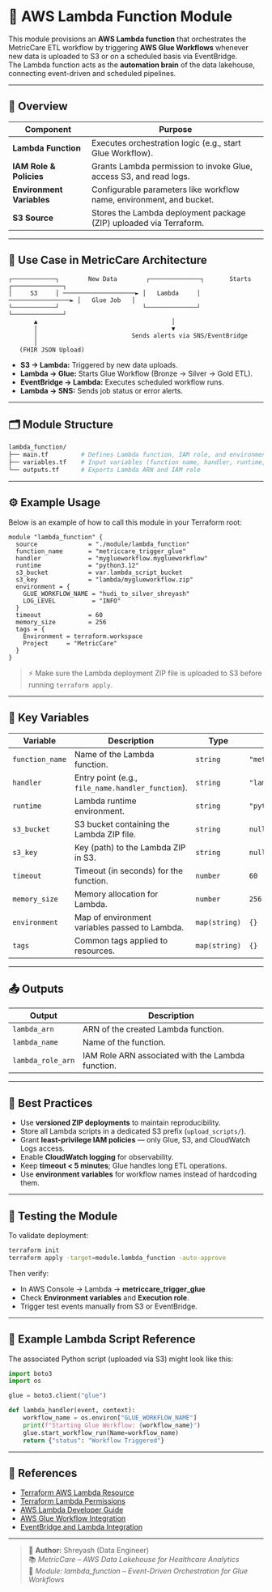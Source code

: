 # 🧩 AWS Lambda Function Module

This module provisions an **AWS Lambda function** that orchestrates the MetricCare ETL workflow by triggering **AWS Glue Workflows** whenever new data is uploaded to S3 or on a scheduled basis via EventBridge.  
The Lambda function acts as the **automation brain** of the data lakehouse, connecting event-driven and scheduled pipelines.

---

## 📖 Overview

| Component | Purpose |
|------------|----------|
| **Lambda Function** | Executes orchestration logic (e.g., start Glue Workflow). |
| **IAM Role & Policies** | Grants Lambda permission to invoke Glue, access S3, and read logs. |
| **Environment Variables** | Configurable parameters like workflow name, environment, and bucket. |
| **S3 Source** | Stores the Lambda deployment package (ZIP) uploaded via Terraform. |

---

## 🧩 Use Case in MetricCare Architecture

```
┌────────────┐        New Data        ┌──────────────┐       Starts        ┌──────────────┐
│     S3     │ ────────────────────► │   Lambda     │ ─────────────────► │   Glue Job   │
└────────────┘                       └──────────────┘                    └──────────────┘
       ▲                                     │
       │                                     ▼
       │                          Sends alerts via SNS/EventBridge
       │
   (FHIR JSON Upload)
```

- **S3 → Lambda:** Triggered by new data uploads.  
- **Lambda → Glue:** Starts Glue Workflow (Bronze → Silver → Gold ETL).  
- **EventBridge → Lambda:** Executes scheduled workflow runs.  
- **Lambda → SNS:** Sends job status or error alerts.

---

## 🗂️ Module Structure

```bash
lambda_function/
├── main.tf         # Defines Lambda function, IAM role, and environment variables
├── variables.tf    # Input variables (function name, handler, runtime, etc.)
└── outputs.tf      # Exports Lambda ARN and IAM role
```

---

## ⚙️ Example Usage

Below is an example of how to call this module in your Terraform root:

```hcl
module "lambda_function" {
  source              = "./module/lambda_function"
  function_name       = "metriccare_trigger_glue"
  handler             = "myglueworkflow.myglueworkflow"
  runtime             = "python3.12"
  s3_bucket           = var.lambda_script_bucket
  s3_key              = "lambda/myglueworkflow.zip"
  environment = {
    GLUE_WORKFLOW_NAME = "hudi_to_silver_shreyash"
    LOG_LEVEL          = "INFO"
  }
  timeout             = 60
  memory_size         = 256
  tags = {
    Environment = terraform.workspace
    Project     = "MetricCare"
  }
}
```

> ⚡ Make sure the Lambda deployment ZIP file is uploaded to S3 before running `terraform apply`.

---

## 🔑 Key Variables

| Variable | Description | Type | Default |
|-----------|--------------|------|----------|
| `function_name` | Name of the Lambda function. | `string` | `"metriccare_trigger_glue"` |
| `handler` | Entry point (e.g., `file_name.handler_function`). | `string` | `"lambda_function.lambda_handler"` |
| `runtime` | Lambda runtime environment. | `string` | `"python3.12"` |
| `s3_bucket` | S3 bucket containing the Lambda ZIP file. | `string` | `null` |
| `s3_key` | Key (path) to the Lambda ZIP in S3. | `string` | `null` |
| `timeout` | Timeout (in seconds) for the function. | `number` | `60` |
| `memory_size` | Memory allocation for Lambda. | `number` | `256` |
| `environment` | Map of environment variables passed to Lambda. | `map(string)` | `{}` |
| `tags` | Common tags applied to resources. | `map(string)` | `{}` |

---

## 📤 Outputs

| Output | Description |
|---------|--------------|
| `lambda_arn` | ARN of the created Lambda function. |
| `lambda_name` | Name of the function. |
| `lambda_role_arn` | IAM Role ARN associated with the Lambda function. |

---

## 🧠 Best Practices

- Use **versioned ZIP deployments** to maintain reproducibility.  
- Store all Lambda scripts in a dedicated S3 prefix (`upload_scripts/`).  
- Grant **least-privilege IAM policies** — only Glue, S3, and CloudWatch Logs access.  
- Enable **CloudWatch logging** for observability.  
- Keep **timeout < 5 minutes**; Glue handles long ETL operations.  
- Use **environment variables** for workflow names instead of hardcoding them.

---

## 🧩 Testing the Module

To validate deployment:

```bash
terraform init
terraform apply -target=module.lambda_function -auto-approve
```

Then verify:

- In AWS Console → Lambda → **metriccare_trigger_glue**
- Check **Environment variables** and **Execution role**.
- Trigger test events manually from S3 or EventBridge.

---

## 🧩 Example Lambda Script Reference

The associated Python script (uploaded via S3) might look like this:

```python
import boto3
import os

glue = boto3.client("glue")

def lambda_handler(event, context):
    workflow_name = os.environ["GLUE_WORKFLOW_NAME"]
    print(f"Starting Glue Workflow: {workflow_name}")
    glue.start_workflow_run(Name=workflow_name)
    return {"status": "Workflow Triggered"}
```

---

## 🔗 References

- [Terraform AWS Lambda Resource](https://registry.terraform.io/providers/hashicorp/aws/latest/docs/resources/lambda_function)  
- [Terraform Lambda Permissions](https://registry.terraform.io/providers/hashicorp/aws/latest/docs/resources/lambda_permission)  
- [AWS Lambda Developer Guide](https://docs.aws.amazon.com/lambda/latest/dg/welcome.html)  
- [AWS Glue Workflow Integration](https://docs.aws.amazon.com/glue/latest/dg/orchestrate-workflow.html)  
- [EventBridge and Lambda Integration](https://docs.aws.amazon.com/eventbridge/latest/userguide/eb-targets-lambda.html)

---

> 🧱 **Author:** Shreyash (Data Engineer)  
> 📚 *MetricCare – AWS Data Lakehouse for Healthcare Analytics*  
> 🔗 *Module: lambda_function – Event-Driven Orchestration for Glue Workflows*
